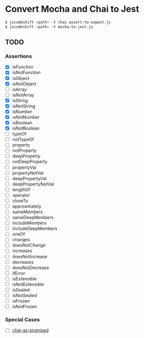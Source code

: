 # Convert Mocha and Chai to Jest

```sh
$ jscodeshift <path> -t chai-assert-to-expect.js
$ jscodeshift <path> -t mocha-to-jest.js
```

## TODO

### Assertions

- [x] isFunction
- [x] isNotFunction
- [x] isObject
- [x] isNotObject
- [ ] isArray
- [ ] isNotArray
- [x] isString
- [x] isNotString
- [x] isNumber
- [x] isNotNumber
- [x] isBoolean
- [x] isNotBoolean
- [ ] typeOf
- [ ] notTypeOf
- [ ] property
- [ ] notProperty
- [ ] deepProperty
- [ ] notDeepProperty
- [ ] propertyVal
- [ ] propertyNotVal
- [ ] deepPropertyVal
- [ ] deepPropertyNotVal
- [ ] lengthOf
- [ ] operator
- [ ] closeTo
- [ ] approximately
- [ ] sameMembers
- [ ] sameDeepMembers
- [ ] includeMembers
- [ ] includeDeepMembers
- [ ] oneOf
- [ ] changes
- [ ] doesNotChange
- [ ] increases
- [ ] doesNotIncrease
- [ ] decreases
- [ ] doesNotDecrease
- [ ] ifError
- [ ] isExtensible
- [ ] isNotExtensible
- [ ] isSealed
- [ ] isNotSealed
- [ ] isFrozen
- [ ] isNotFrozen

### Special Cases

- [ ] [chai-as-promised](https://github.com/domenic/chai-as-promised)
